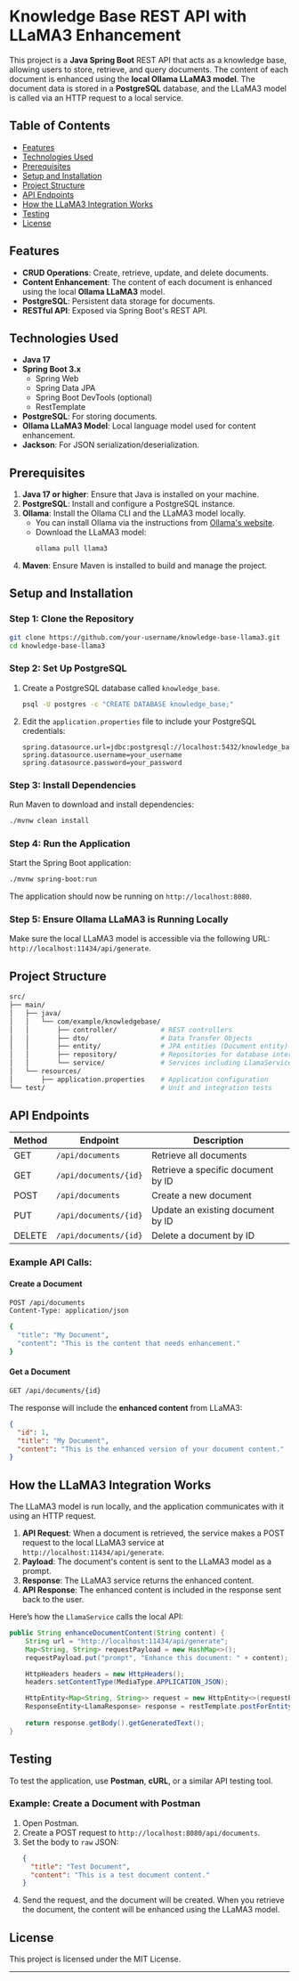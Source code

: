 
# Knowledge Base REST API with LLaMA3 Enhancement

This project is a **Java Spring Boot** REST API that acts as a knowledge base, allowing users to store, retrieve, and query documents. The content of each document is enhanced using the **local Ollama LLaMA3 model**. The document data is stored in a **PostgreSQL** database, and the LLaMA3 model is called via an HTTP request to a local service.

## Table of Contents

- [Features](#features)
- [Technologies Used](#technologies-used)
- [Prerequisites](#prerequisites)
- [Setup and Installation](#setup-and-installation)
- [Project Structure](#project-structure)
- [API Endpoints](#api-endpoints)
- [How the LLaMA3 Integration Works](#how-the-llama3-integration-works)
- [Testing](#testing)
- [License](#license)

## Features

- **CRUD Operations**: Create, retrieve, update, and delete documents.
- **Content Enhancement**: The content of each document is enhanced using the local **Ollama LLaMA3** model.
- **PostgreSQL**: Persistent data storage for documents.
- **RESTful API**: Exposed via Spring Boot's REST API.

## Technologies Used

- **Java 17**
- **Spring Boot 3.x**
    - Spring Web
    - Spring Data JPA
    - Spring Boot DevTools (optional)
    - RestTemplate
- **PostgreSQL**: For storing documents.
- **Ollama LLaMA3 Model**: Local language model used for content enhancement.
- **Jackson**: For JSON serialization/deserialization.

## Prerequisites

1. **Java 17 or higher**: Ensure that Java is installed on your machine.
2. **PostgreSQL**: Install and configure a PostgreSQL instance.
3. **Ollama**: Install the Ollama CLI and the LLaMA3 model locally.
    - You can install Ollama via the instructions from [Ollama's website](https://ollama.com/).
    - Download the LLaMA3 model:
      ```bash
      ollama pull llama3
      ```
4. **Maven**: Ensure Maven is installed to build and manage the project.

## Setup and Installation

### Step 1: Clone the Repository
```bash
git clone https://github.com/your-username/knowledge-base-llama3.git
cd knowledge-base-llama3
```

### Step 2: Set Up PostgreSQL
1. Create a PostgreSQL database called `knowledge_base`.
   ```bash
   psql -U postgres -c "CREATE DATABASE knowledge_base;"
   ```
2. Edit the `application.properties` file to include your PostgreSQL credentials:
   ```properties
   spring.datasource.url=jdbc:postgresql://localhost:5432/knowledge_base
   spring.datasource.username=your_username
   spring.datasource.password=your_password
   ```

### Step 3: Install Dependencies
Run Maven to download and install dependencies:
```bash
./mvnw clean install
```

### Step 4: Run the Application
Start the Spring Boot application:
```bash
./mvnw spring-boot:run
```

The application should now be running on `http://localhost:8080`.

### Step 5: Ensure Ollama LLaMA3 is Running Locally
Make sure the local LLaMA3 model is accessible via the following URL: `http://localhost:11434/api/generate`.

## Project Structure

```bash
src/
├── main/
│   ├── java/
│   │   └── com/example/knowledgebase/
│   │       ├── controller/           # REST controllers
│   │       ├── dto/                  # Data Transfer Objects
│   │       ├── entity/               # JPA entities (Document entity)
│   │       ├── repository/           # Repositories for database interactions
│   │       └── service/              # Services including LlamaService for LLaMA3 integration
│   └── resources/
│       ├── application.properties    # Application configuration
└── test/                             # Unit and integration tests
```

## API Endpoints

| Method | Endpoint                  | Description                                |
|--------|---------------------------|--------------------------------------------|
| GET    | `/api/documents`           | Retrieve all documents                     |
| GET    | `/api/documents/{id}`      | Retrieve a specific document by ID         |
| POST   | `/api/documents`           | Create a new document                      |
| PUT    | `/api/documents/{id}`      | Update an existing document by ID          |
| DELETE | `/api/documents/{id}`      | Delete a document by ID                    |

### Example API Calls:

#### Create a Document

```bash
POST /api/documents
Content-Type: application/json

{
  "title": "My Document",
  "content": "This is the content that needs enhancement."
}
```

#### Get a Document

```bash
GET /api/documents/{id}
```

The response will include the **enhanced content** from LLaMA3:
```json
{
  "id": 1,
  "title": "My Document",
  "content": "This is the enhanced version of your document content."
}
```

## How the LLaMA3 Integration Works

The LLaMA3 model is run locally, and the application communicates with it using an HTTP request.

1. **API Request**: When a document is retrieved, the service makes a POST request to the local LLaMA3 service at `http://localhost:11434/api/generate`.
2. **Payload**: The document's content is sent to the LLaMA3 model as a prompt.
3. **Response**: The LLaMA3 service returns the enhanced content.
4. **API Response**: The enhanced content is included in the response sent back to the user.

Here’s how the `LlamaService` calls the local API:

```java
public String enhanceDocumentContent(String content) {
    String url = "http://localhost:11434/api/generate";
    Map<String, String> requestPayload = new HashMap<>();
    requestPayload.put("prompt", "Enhance this document: " + content);

    HttpHeaders headers = new HttpHeaders();
    headers.setContentType(MediaType.APPLICATION_JSON);

    HttpEntity<Map<String, String>> request = new HttpEntity<>(requestPayload, headers);
    ResponseEntity<LlamaResponse> response = restTemplate.postForEntity(url, request, LlamaResponse.class);
    
    return response.getBody().getGeneratedText();
}
```

## Testing

To test the application, use **Postman**, **cURL**, or a similar API testing tool.

### Example: Create a Document with Postman

1. Open Postman.
2. Create a POST request to `http://localhost:8080/api/documents`.
3. Set the body to `raw` JSON:
   ```json
   {
     "title": "Test Document",
     "content": "This is a test document content."
   }
   ```
4. Send the request, and the document will be created. When you retrieve the document, the content will be enhanced using the LLaMA3 model.

## License

This project is licensed under the MIT License.

---
